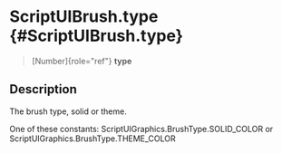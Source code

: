 ScriptUIBrush.type {#ScriptUIBrush.type}
==================

> [Number]{role="ref"} **type**

Description
-----------

The brush type, solid or theme.

One of these constants: ScriptUIGraphics.BrushType.SOLID\_COLOR or
ScriptUIGraphics.BrushType.THEME\_COLOR
